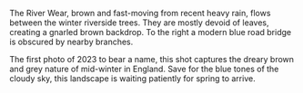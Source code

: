 The River Wear, brown and fast-moving from recent heavy rain, flows between the winter riverside trees. They are mostly devoid of leaves, creating a gnarled brown backdrop. To the right a modern blue road bridge is obscured by nearby branches.

The first photo of 2023 to bear a name, this shot captures the dreary brown and grey nature of mid-winter in England. Save for the blue tones of the cloudy sky, this landscape is waiting patiently for spring to arrive.
